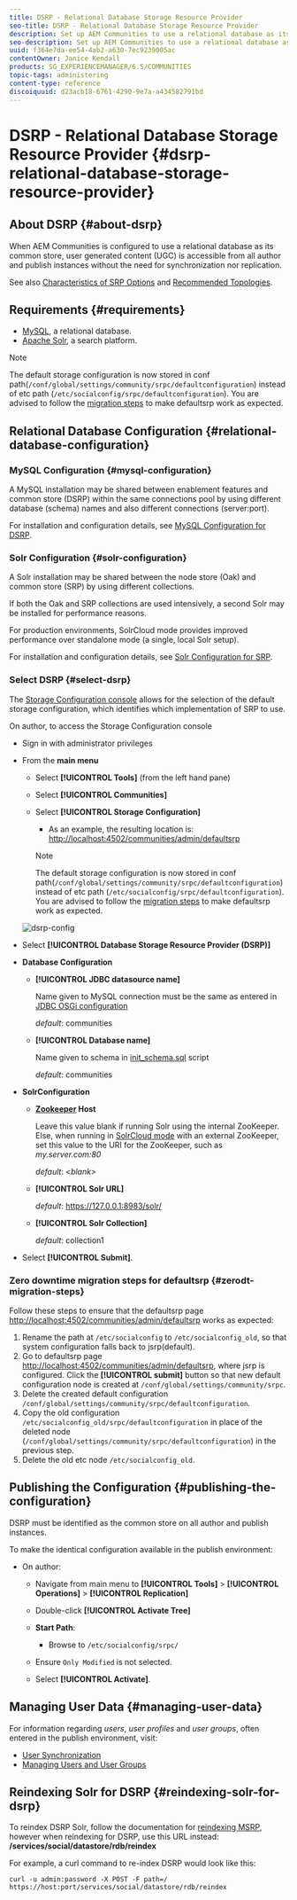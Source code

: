 ```yaml
---
title: DSRP - Relational Database Storage Resource Provider
seo-title: DSRP - Relational Database Storage Resource Provider
description: Set up AEM Communities to use a relational database as its common store
seo-description: Set up AEM Communities to use a relational database as its common store
uuid: f364e7da-ee54-4ab2-a630-7ec9239005ac
contentOwner: Janice Kendall
products: SG_EXPERIENCEMANAGER/6.5/COMMUNITIES
topic-tags: administering
content-type: reference
discoiquuid: d23acb18-6761-4290-9e7a-a434582791bd
---
```


# DSRP - Relational Database Storage Resource Provider {#dsrp-relational-database-storage-resource-provider}

## About DSRP {#about-dsrp}

When AEM Communities is configured to use a relational database as its common store, user generated content (UGC) is accessible from all author and publish instances without the need for synchronization nor replication.

See also [Characteristics of SRP Options](working-with-srp.md#characteristics-of-srp-options) and [Recommended Topologies](topologies.md).

## Requirements {#requirements}

* [MySQL](#mysql-configuration), a relational database.
* [Apache Solr](#solr-configuration), a search platform.

>[!NOTE]
 >
 >The default storage configuration is now stored in conf path(`/conf/global/settings/community/srpc/defaultconfiguration`) instead of etc path (`/etc/socialconfig/srpc/defaultconfiguration`). You are advised to follow the [migration steps](#zerodt-migration-steps) to make defaultsrp work as expected.
 >

## Relational Database Configuration {#relational-database-configuration}

### MySQL Configuration {#mysql-configuration}

A MySQL installation may be shared between enablement features and common store (DSRP) within the same connections pool by using different database (schema) names and also different connections (server:port).

For installation and configuration details, see [MySQL Configuration for DSRP](dsrp-mysql.md).

### Solr Configuration {#solr-configuration}

A Solr installation may be shared between the node store (Oak) and common store (SRP) by using different collections.

If both the Oak and SRP collections are used intensively, a second Solr may be installed for performance reasons.

For production environments, SolrCloud mode provides improved performance over standalone mode (a single, local Solr setup).

For installation and configuration details, see [Solr Configuration for SRP](solr.md).

### Select DSRP {#select-dsrp}

The [Storage Configuration console](srp-config.md) allows for the selection of the default storage configuration, which identifies which implementation of SRP to use.

On author, to access the Storage Configuration console

* Sign in with administrator privileges
* From the **main menu**

  * Select **[!UICONTROL Tools]** (from the left hand pane)
  * Select **[!UICONTROL Communities]**
  * Select **[!UICONTROL Storage Configuration]**

    * As an example, the resulting location is: [http://localhost:4502/communities/admin/defaultsrp](http://localhost:4502/communities/admin/defaultsrp)
    
    >[!NOTE]
     >
     >The default storage configuration is now stored in conf path(`/conf/global/settings/community/srpc/defaultconfiguration`)      instead of etc path (`/etc/socialconfig/srpc/defaultconfiguration`). You are advised to follow the [migration steps](#zerodt-migration-steps) to make defaultsrp work as expected.
     >

   ![dsrp-config](assets/dsrp-config.png)

* Select **[!UICONTROL Database Storage Resource Provider (DSRP)]**
* **Database Configuration**

  * **[!UICONTROL JDBC datasource name]**

    Name given to MySQL connection must be the same as entered in [JDBC OSGi configuration](dsrp-mysql.md#configurejdbcconnections)

    *default*: communities

   * **[!UICONTROL Database name]**

     Name given to schema in [init_schema.sql](dsrp-mysql.md#obtain-the-sql-script) script

      *default*: communities

* **SolrConfiguration**

  * **[Zookeeper](https://cwiki.apache.org/confluence/display/solr/Using+ZooKeeper+to+Manage+Configuration+Files) Host**

    Leave this value blank if running Solr using the internal ZooKeeper. Else, when running in [SolrCloud mode](solr.md#solrcloud-mode) with an external ZooKeeper, set this value to the URI for the ZooKeeper, such as *my.server.com:80*

    *default*: *&lt;blank&gt;*

  * **[!UICONTROL Solr URL]**

    *default*: https://127.0.0.1:8983/solr/

  * **[!UICONTROL Solr Collection]**

    *default*: collection1

* Select **[!UICONTROL Submit]**.

### Zero downtime migration steps for defaultsrp {#zerodt-migration-steps}

Follow these steps to ensure that the defaultsrp page [http://localhost:4502/communities/admin/defaultsrp](http://localhost:4502/communities/admin/defaultsrp) works as expected:

1. Rename the path at `/etc/socialconfig` to `/etc/socialconfig_old`, so that system configuration falls back to jsrp(default).
1. Go to defaultsrp page [http://localhost:4502/communities/admin/defaultsrp](http://localhost:4502/communities/admin/defaultsrp), where jsrp is configured. Click the **[!UICONTROL submit]** button so that new default configuration node is created at `/conf/global/settings/community/srpc`.
1. Delete the created default configuration `/conf/global/settings/community/srpc/defaultconfiguration`.
1. Copy the old configuration `/etc/socialconfig_old/srpc/defaultconfiguration` in place of the deleted node (`/conf/global/settings/community/srpc/defaultconfiguration`) in the previous step.
1. Delete the old etc node `/etc/socialconfig_old`.

## Publishing the Configuration {#publishing-the-configuration}

DSRP must be identified as the common store on all author and publish instances.

To make the identical configuration available in the publish environment:

* On author:

  * Navigate from main menu to **[!UICONTROL Tools]** > **[!UICONTROL Operations]** > **[!UICONTROL Replication]**
  * Double-click **[!UICONTROL Activate Tree]**
  * **Start Path**:

    * Browse to `/etc/socialconfig/srpc/`

  * Ensure `Only Modified` is not selected.
  * Select **[!UICONTROL Activate]**.

## Managing User Data {#managing-user-data}

For information regarding *users*, *user profiles* and *user groups*, often entered in the publish environment, visit:

* [User Synchronization](sync.md)
* [Managing Users and User Groups](users.md)

## Reindexing Solr for DSRP {#reindexing-solr-for-dsrp}

To reindex DSRP Solr, follow the documentation for [reindexing MSRP](msrp.md#msrp-reindex-tool), however when reindexing for DSRP, use this URL instead: **/services/social/datastore/rdb/reindex**

For example, a curl command to re-index DSRP would look like this:

```shell
curl -u admin:password -X POST -F path=/ https://host:port/services/social/datastore/rdb/reindex
```


